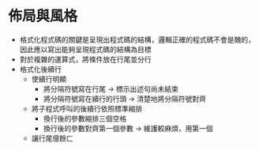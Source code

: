 # 佈局與風格
* 格式化程式碼的關鍵是呈現出程式碼的結構，邏輯正確的程式碼不會是醜的，因此應以寫出能夠呈現程式碼的結構為目標
* 對於複雜的運算式，將條件放在行尾並分行
* 格式化後續行
	* 使續行明顯
		* 將分隔符號寫在行尾 -> 標示出述句尚未結束
		* 將分隔符號寫在續行的行頭 -> 清楚地將分隔符號對齊
	* 將子程式呼叫的後續行依照標準縮排
		* 換行後的參數縮排三個空格
		* 換行後的參數對齊第一個參數 -> 維護較麻煩，用第一個
	* 讓行尾億餘ㄈ
<!--stackedit_data:
eyJoaXN0b3J5IjpbLTE2NjQ3MjQ1MTYsMTU2NDg0MzEzLC0xMT
Q3NTQwNjc4LDE0NTA1MzU4MjRdfQ==
-->
